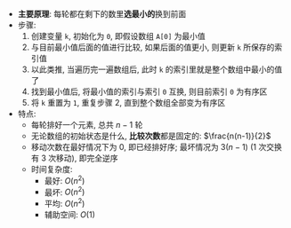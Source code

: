 - **主要原理**: 每轮都在剩下的数里**选最小的**换到前面
- 步骤:
	1. 创建变量 `k`, 初始化为 `0`, 即假设数组 `A[0]` 为最小值
	2. 与目前最小值后面的值进行比较, 如果后面的值更小, 则更新 `k` 所保存的索引值
	3. 以此类推, 当遍历完一遍数组后, 此时 `k` 的索引里就是整个数组中最小的值了
	4. 找到最小值后, 将最小值的索引与索引 `0` 互换, 则目前索引 `0` 为有序区
	5. 将 `k` 重置为 `1`, 重复步骤 2, 直到整个数组全部变为有序区
- 特点: 
	- 每轮排好一个元素, 总共 $n-1$ 轮
	- 无论数组的初始状态是什么, **比较次数**都是固定的: $\frac{n(n-1)}{2}$
	- 移动次数在最好情况下为 $0$, 即已经排好序; 最坏情况为 $3(n-1)$ (1 次交换有 3 次移动), 即完全逆序
	- 时间复杂度:
		- 最好: $O(n^2)$
		- 最坏: $O(n^2)$
		- 平均: $O(n^2)$
		- 辅助空间: $O(1)$